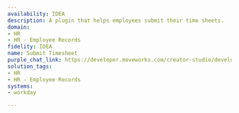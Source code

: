```yaml
---
availability: IDEA
description: A plugin that helps employees submit their time sheets.
domain:
- HR
- HR - Employee Records
fidelity: IDEA
name: Submit Timesheet
purple_chat_link: https://developer.moveworks.com/creator-studio/developer-tools/purple-chat?conversation=%7B%22startTimestamp%22%3A%2211%3A43+AM%22%2C%22messages%22%3A%5B%7B%22parts%22%3A%5B%7B%22richText%22%3A%22%3Cp%3EI+want+to+submit+my+timesheet+in+Workday.%3C%2Fp%3E%22%7D%5D%2C%22role%22%3A%22user%22%7D%2C%7B%22parts%22%3A%5B%7B%22richText%22%3A%22What+project+are+you+submitting+for%3F%22%7D%5D%2C%22role%22%3A%22assistant%22%7D%2C%7B%22parts%22%3A%5B%7B%22richText%22%3A%22Project+Alpha%22%7D%5D%2C%22role%22%3A%22user%22%7D%2C%7B%22parts%22%3A%5B%7B%22richText%22%3A%22What+period+are+you+submitting+for%3F%22%7D%5D%2C%22role%22%3A%22assistant%22%7D%2C%7B%22parts%22%3A%5B%7B%22richText%22%3A%22The+week+of+August+7th.%22%7D%5D%2C%22role%22%3A%22user%22%7D%2C%7B%22parts%22%3A%5B%7B%22reasoningSteps%22%3A%5B%7B%22richText%22%3A%22%3Cp%3EOkay%2C+I+can+submit+the+timesheet+in+%3Cb%3EWorkday%3C%2Fb%3E%3C%2Fp%3E%22%2C%22status%22%3A%22success%22%7D%5D%7D%2C%7B%22richText%22%3A%22Okay%2C+here%27s+your+timesheet+for+the+week+of+August+7th+for+Project+Alpha%3A%22%7D%2C%7B%22apiBlock%22%3A%7B%22code%22%3A%22%7B%5Cn++%5C%22employee%5C%22%3A+%5C%22John+Doe%5C%22%2C%5Cn++%5C%22periodEnding%5C%22%3A+%5C%222024-08-07%5C%22%2C%5Cn++%5C%22totalHours%5C%22%3A+40%2C%5Cn++%5C%22project%5C%22%3A+%5C%22Project+Alpha%5C%22%2C%5Cn++%5C%22entries%5C%22%3A+%5B%5Cn++++%7B%5Cn++++++%5C%22hours%5C%22%3A+40%5Cn++++%7D%5Cn++%5D%5Cn%7D%22%2C%22title%22%3A%22Timesheet+Data%22%2C%22connectorName%22%3A%22workday%22%7D%7D%2C%7B%22richText%22%3A%22Submit+this+timesheet%3F%22%7D%2C%7B%22buttons%22%3A%5B%7B%22buttonText%22%3A%22Submit%22%2C%22style%22%3A%22filled%22%7D%2C%7B%22buttonText%22%3A%22Edit+Details%22%2C%22style%22%3A%22outlined%22%7D%2C%7B%22buttonText%22%3A%22Cancel%22%2C%22style%22%3A%22outlined%22%7D%5D%7D%2C%7B%22reasoningSteps%22%3A%5B%7B%22richText%22%3A%22%3Cp%3ESubmitting...%3C%2Fp%3E%22%2C%22status%22%3A%22pending%22%7D%5D%7D%2C%7B%22richText%22%3A%22%3Cp%3EI+have+submitted+your+Timesheet%21%3C%2Fp%3E%22%7D%2C%7B%22citations%22%3A%5B%7B%22connectorName%22%3A%22workday%22%2C%22citationTitle%22%3A%22Timesheet+Confirmation%22%7D%5D%7D%5D%2C%22role%22%3A%22assistant%22%7D%5D%7D
solution_tags:
- HR
- HR - Employee Records
systems:
- workday

---
```

